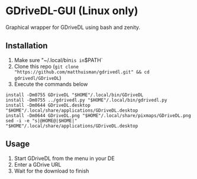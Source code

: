 GDriveDL-GUI (Linux only)
=========================

Graphical wrapper for GDriveDL using bash and zenity.

Installation
------------

1. Make sure "~/.local/bin` is in `$PATH`
2. Clone this repo (`git clone "https://github.com/matthuisman/gdrivedl.git" && cd gdrivedl/GDriveDL`)
3. Execute the commands below
```
install -Dm0755 GDriveDL "$HOME"/.local/bin/GDriveDL
install -Dm0755 ../gdrivedl.py "$HOME"/.local/bin/gdrivedl.py
install -Dm0644 GDriveDL.desktop "$HOME"/.local/share/applications/GDriveDL.desktop
install -Dm0644 GDriveDL.png "$HOME"/.local/share/pixmaps/GDriveDL.png
sed -i -e "s|@HOME@|$HOME|" "$HOME"/.local/share/applications/GDriveDL.desktop
```

Usage
-----

1. Start GDriveDL from the menu in your DE
2. Enter a GDrive URL
3. Wait for the download to finish
